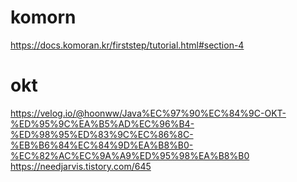 # komorn
https://docs.komoran.kr/firststep/tutorial.html#section-4

# okt

https://velog.io/@hoonww/Java%EC%97%90%EC%84%9C-OKT-%ED%95%9C%EA%B5%AD%EC%96%B4-%ED%98%95%ED%83%9C%EC%86%8C-%EB%B6%84%EC%84%9D%EA%B8%B0-%EC%82%AC%EC%9A%A9%ED%95%98%EA%B8%B0
https://needjarvis.tistory.com/645
